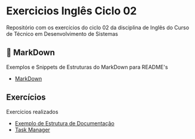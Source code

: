 # Exercicios Inglês Ciclo 02

Repositório com os exercícios do ciclo 02 da disciplina de Inglês do Curso de Técnico em Desenvolvimento de Sistemas

## 📑 MarkDown

Exemplos e Snippets de Estruturas do MarkDown para README's

* [MarkDown](./markdownExamples.md)

## Exercícios

Exercicios realizados

* [Exemplo de Estrutura de Documentação](./exemploEstruturaDocumentacao(docs)/)
* [Task Manager](./exercicioTaskManager/)

